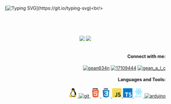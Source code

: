 <br/><br/><br/>

[![Typing SVG](https://readme-typing-svg.herokuapp.com?font=hack&size=40&center=true&vCenter=true&width=1000&lines=Hi+👋,+I'm+Gean+Gonçalves;A+frontend+developer+from+Brazil.)](https://git.io/typing-svg)<br/>

<br/><br/><br>

<div align="center">
  <img height="150em" src="https://github-readme-stats.vercel.app/api?username=gean634n&show_icons=true&locale=en&theme=nord" />
  <img height="150em" src="https://github-readme-stats.vercel.app/api/top-langs?username=gean634n&show_icons=true&locale=en&layout=compact&theme=nord" />
</div>

<br/>

<h4 align="right">Connect with me:</h4>
<p align="right">
  <a href="https://linkedin.com/in/gean634n" target="blank"><img align="center" src="https://raw.githubusercontent.com/rahuldkjain/github-profile-readme-generator/master/src/images/icons/Social/linked-in-alt.svg" alt="gean634n" height="25" width="30" /></a>
<a href="https://stackoverflow.com/users/17109444" target="blank"><img align="center" src="https://raw.githubusercontent.com/rahuldkjain/github-profile-readme-generator/master/src/images/icons/Social/stack-overflow.svg" alt="17109444" height="25" width="30" /></a>
<a href="https://www.hackerrank.com/gean_a_l_c" target="blank"><img align="center" src="https://raw.githubusercontent.com/rahuldkjain/github-profile-readme-generator/master/src/images/icons/Social/hackerrank.svg" alt="gean_a_l_c" height="25" width="30" /></a>
</p>

<h4 align="right">Languages and Tools:</h4>
<p align="right">
   <a href="https://www.linux.org/" target="_blank"> <img src="https://raw.githubusercontent.com/devicons/devicon/master/icons/linux/linux-original.svg" alt="linux" height="30" width="30" /> </a> <a href="https://git-scm.com/" target="_blank"> <img src="https://www.vectorlogo.zone/logos/git-scm/git-scm-icon.svg" alt="git" height="30" width="30" /> </a> <a href="https://www.w3.org/html/" target="_blank"> <img src="https://raw.githubusercontent.com/devicons/devicon/master/icons/html5/html5-original-wordmark.svg" alt="html5" height="30" width="30" /> </a>  <a href="https://www.w3schools.com/css/" target="_blank"> <img src="https://raw.githubusercontent.com/devicons/devicon/master/icons/css3/css3-original-wordmark.svg" alt="css3"  height="30" width="30" /> </a> <a href="https://developer.mozilla.org/en-US/docs/Web/JavaScript" target="_blank"> <img src="https://raw.githubusercontent.com/devicons/devicon/master/icons/javascript/javascript-original.svg" alt="javascript" width="30" height="30"/> </a> <a href="https://www.typescriptlang.org/" target="_blank"> <img src="https://raw.githubusercontent.com/devicons/devicon/master/icons/typescript/typescript-original.svg" alt="typescript" height="30" width="30" /> </a> <a href="https://reactjs.org/" target="_blank"> <img src="https://raw.githubusercontent.com/devicons/devicon/master/icons/react/react-original-wordmark.svg" alt="react" height="30" width="30"/> </a> <a href="https://www.arduino.cc/" target="_blank"> <img src="https://cdn.worldvectorlogo.com/logos/arduino-1.svg" alt="arduino" height="30" width="30" /> </a>
</p>
